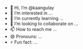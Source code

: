 - 👋 Hi, I’m @kaangulay
- 👀 I’m interested in ...
- 🌱 I’m currently learning ...
- 💞️ I’m looking to collaborate on ...
- 📫 How to reach me ...
- 😄 Pronouns: ...
- ⚡ Fun fact: ...

<!---
kaangulay/kaangulay is a ✨ special ✨ repository because its `README.md` (this file) appears on your GitHub profile.
You can click the Preview link to take a look at your changes.
--->
